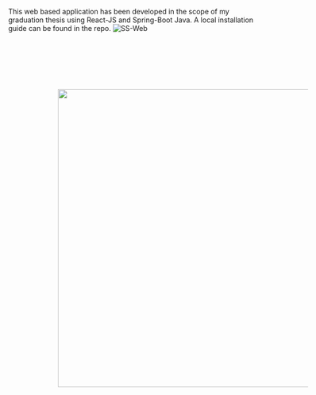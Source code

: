 This web based application has been developed in the scope of my graduation thesis using React-JS and Spring-Boot Java. A local installation guide can be found in the repo.
![SS-Web](https://github.com/user-attachments/assets/9b21af00-fe28-413a-b0f1-5ca7134928f8)

<div style="display: flex; justify-content: space-around; flex-wrap: wrap;">
   <img src="https://github.com/user-attachments/assets/1c785cb5-7c6b-4b88-bdd3-d070b556fd06"style="width: 600px; margin: 100px;">
</div>

